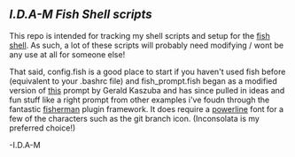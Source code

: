 ## *I.D.A-M Fish Shell scripts*
This repo is intended for tracking my shell scripts and setup for the [fish shell](https://fishshell.com/). As such, a lot of these scripts will probably need modifying / wont be any use at all for someone else!

That said, config.fish is a good place to start if you haven't used fish before (equivalent to your .bashrc file) and fish_prompt.fish began as a modified version of [this](https://geraldkaszuba.com/tweaking-fish-shell/) prompt by Gerald Kaszuba and has since pulled in ideas and fun stuff like a right prompt from other examples i've foudn through the fantastic [fisherman](https://github.com/fisherman/fisherman) plugin framework. It does require a [powerline](https://github.com/powerline/fonts) font for a few of the characters such as the git branch icon. (Inconsolata is my preferred choice!)

-I.D.A-M
